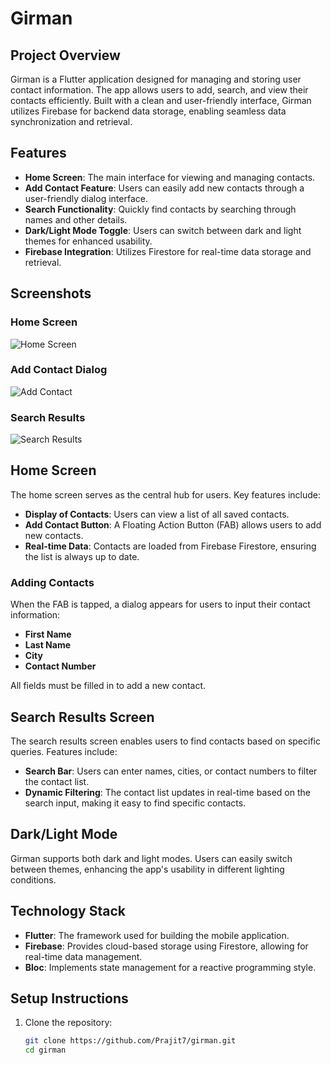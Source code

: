 # Girman

## Project Overview

Girman is a Flutter application designed for managing and storing user contact information. The app allows users to add, search, and view their contacts efficiently. Built with a clean and user-friendly interface, Girman utilizes Firebase for backend data storage, enabling seamless data synchronization and retrieval.

## Features

- **Home Screen**: The main interface for viewing and managing contacts.
- **Add Contact Feature**: Users can easily add new contacts through a user-friendly dialog interface.
- **Search Functionality**: Quickly find contacts by searching through names and other details.
- **Dark/Light Mode Toggle**: Users can switch between dark and light themes for enhanced usability.
- **Firebase Integration**: Utilizes Firestore for real-time data storage and retrieval.

## Screenshots

### Home Screen
![Home Screen](assets/home.jpg)

### Add Contact Dialog
![Add Contact](assets/add.jpg)

### Search Results
![Search Results](assets/fetch.jpg)

## Home Screen

The home screen serves as the central hub for users. Key features include:

- **Display of Contacts**: Users can view a list of all saved contacts.
- **Add Contact Button**: A Floating Action Button (FAB) allows users to add new contacts.
- **Real-time Data**: Contacts are loaded from Firebase Firestore, ensuring the list is always up to date.

### Adding Contacts

When the FAB is tapped, a dialog appears for users to input their contact information:

- **First Name**
- **Last Name**
- **City**
- **Contact Number**

All fields must be filled in to add a new contact.

## Search Results Screen

The search results screen enables users to find contacts based on specific queries. Features include:

- **Search Bar**: Users can enter names, cities, or contact numbers to filter the contact list.
- **Dynamic Filtering**: The contact list updates in real-time based on the search input, making it easy to find specific contacts.

## Dark/Light Mode

Girman supports both dark and light modes. Users can easily switch between themes, enhancing the app's usability in different lighting conditions.

## Technology Stack

- **Flutter**: The framework used for building the mobile application.
- **Firebase**: Provides cloud-based storage using Firestore, allowing for real-time data management.
- **Bloc**: Implements state management for a reactive programming style.

## Setup Instructions

1. Clone the repository:
   ```bash
   git clone https://github.com/Prajit7/girman.git
   cd girman
